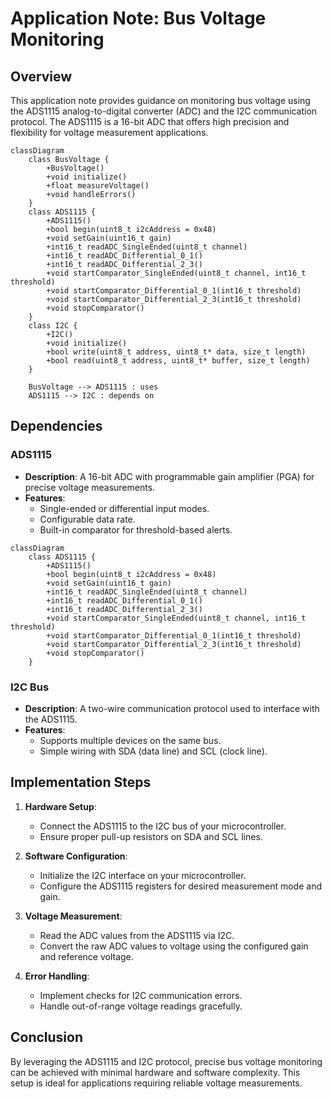 # Application Note: Bus Voltage Monitoring

## Overview
This application note provides guidance on monitoring bus voltage using the ADS1115 analog-to-digital converter (ADC) and the I2C communication protocol. The ADS1115 is a 16-bit ADC that offers high precision and flexibility for voltage measurement applications.
```mermaid
classDiagram
    class BusVoltage {
        +BusVoltage()
        +void initialize()
        +float measureVoltage()
        +void handleErrors()
    }
    class ADS1115 {
        +ADS1115()
        +bool begin(uint8_t i2cAddress = 0x48)
        +void setGain(uint16_t gain)
        +int16_t readADC_SingleEnded(uint8_t channel)
        +int16_t readADC_Differential_0_1()
        +int16_t readADC_Differential_2_3()
        +void startComparator_SingleEnded(uint8_t channel, int16_t threshold)
        +void startComparator_Differential_0_1(int16_t threshold)
        +void startComparator_Differential_2_3(int16_t threshold)
        +void stopComparator()
    }
    class I2C {
        +I2C()
        +void initialize()
        +bool write(uint8_t address, uint8_t* data, size_t length)
        +bool read(uint8_t address, uint8_t* buffer, size_t length)
    }

    BusVoltage --> ADS1115 : uses
    ADS1115 --> I2C : depends on
```


## Dependencies
### ADS1115
- **Description**: A 16-bit ADC with programmable gain amplifier (PGA) for precise voltage measurements.
- **Features**:
    - Single-ended or differential input modes.
    - Configurable data rate.
    - Built-in comparator for threshold-based alerts.
```mermaid
classDiagram
    class ADS1115 {
        +ADS1115()
        +bool begin(uint8_t i2cAddress = 0x48)
        +void setGain(uint16_t gain)
        +int16_t readADC_SingleEnded(uint8_t channel)
        +int16_t readADC_Differential_0_1()
        +int16_t readADC_Differential_2_3()
        +void startComparator_SingleEnded(uint8_t channel, int16_t threshold)
        +void startComparator_Differential_0_1(int16_t threshold)
        +void startComparator_Differential_2_3(int16_t threshold)
        +void stopComparator()
    }
```

### I2C Bus
- **Description**: A two-wire communication protocol used to interface with the ADS1115.
- **Features**:
    - Supports multiple devices on the same bus.
    - Simple wiring with SDA (data line) and SCL (clock line).

## Implementation Steps
1. **Hardware Setup**:
     - Connect the ADS1115 to the I2C bus of your microcontroller.
     - Ensure proper pull-up resistors on SDA and SCL lines.

2. **Software Configuration**:
     - Initialize the I2C interface on your microcontroller.
     - Configure the ADS1115 registers for desired measurement mode and gain.

3. **Voltage Measurement**:
     - Read the ADC values from the ADS1115 via I2C.
     - Convert the raw ADC values to voltage using the configured gain and reference voltage.

4. **Error Handling**:
     - Implement checks for I2C communication errors.
     - Handle out-of-range voltage readings gracefully.



## Conclusion
By leveraging the ADS1115 and I2C protocol, precise bus voltage monitoring can be achieved with minimal hardware and software complexity. This setup is ideal for applications requiring reliable voltage measurements.
